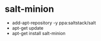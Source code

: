 # salt-minion

- add-apt-repository -y ppa:saltstack/salt
- apt-get update
- apt-get install salt-minion